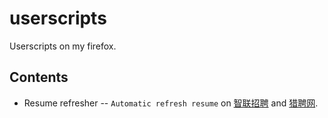 # userscripts
Userscripts on my firefox.

Contents
--------
 * Resume refresher -- `Automatic refresh resume` on [智联招聘](http://www.zhaopin.com) and [猎聘网](http://www.liepin.com).

